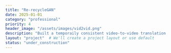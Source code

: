 ```yaml
---
title: "Re-recycleGAN"
date: 2025-01-01
category: "professional"
priority: 4
header_image: "/assets/images/vid2vid.png"
description: "Built a temporaily consistent video-to-video translation network. Top 6 (highest) of ECE661 final projects."
layout: "project"  # We'll create a project layout or use default
status: "under_construction"
---
```

